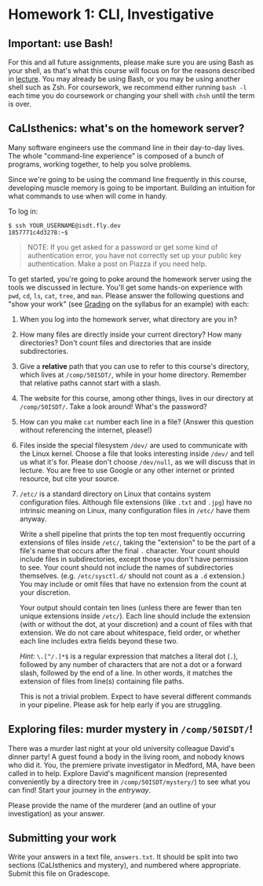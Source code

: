 ---
---

# Homework 1: CLI, Investigative

## Important: use Bash!

For this and all future assignments, please make sure you are using Bash as
your shell, as that's what this course will focus on for the reasons described
in [lecture]({{site.baseurl}}/lecture-notes/1-cli/). You may already be using Bash, or
you may be using another shell such as Zsh. For coursework, we recommend either
running `bash -l` each time you do coursework or changing your shell with
`chsh` until the term is over.

## CaLIsthenics: what's on the homework server?

Many software engineers use the command line in their day-to-day lives. The
whole "command-line experience" is composed of a bunch of programs, working
together, to help you solve problems.

Since we're going to be using the command line frequently in this course,
developing muscle memory is going to be important. Building an intuition for
what commands to use when will come in handy.

To log in:

```console?prompt=$,1857771c4d3278:~$
$ ssh YOUR_USERNAME@isdt.fly.dev
1857771c4d3278:~$
```

> NOTE: If you get asked for a password or get some kind of authentication
> error, you have not correctly set up your public key authentication. Make a
> post on Piazza if you need help.

To get started, you're going to poke around the homework server using the tools
we discussed in lecture. You'll get some hands-on experience with `pwd`, `cd`,
`ls`, `cat`, `tree`, and `man`. Please answer the following questions and "show
your work" (see [Grading]({{site.baseurl}}/#grading) on the syllabus for an
example) with each:

1. When you log into the homework server, what directory are you in?
2. How many files are directly inside your current directory? How many
   directories? Don't count files and directories that are inside
   subdirectories.
3. Give a **relative** path that you can use to refer to this course's
   directory, which lives at `/comp/50ISDT/`, while in your home directory.
   Remember that relative paths cannot start with a slash.
4. The website for this course, among other things, lives in our directory at
   `/comp/50ISDT/`. Take a look around! What's the password?
5. How can you make `cat` number each line in a file? (Answer this question
   without referencing the internet, please!)
6. Files inside the special filesystem `/dev/` are used to communicate with the
   Linux kernel. Choose a file that looks interesting inside `/dev/` and tell
   us what it's for. Please don't choose `/dev/null`, as we will discuss that
   in lecture. You are free to use Google or any other internet or printed
   resource, but cite your source.
7. `/etc/` is a standard directory on Linux that contains system configuration
   files. Although file extensions (like `.txt` and `.jpg`) have no intrinsic
   meaning on Linux, many configuration files in `/etc/` have them anyway.

   Write a shell pipeline that prints the top ten most frequently occurring
   extensions of files inside `/etc/`, taking the "extension" to be the part of
   a file's name that occurs after the final `.` character. Your count should
   include files in subdirectories, except those you don't have permission to
   see. Your count should not include the names of subdirectories themselves.
   (e.g. `/etc/sysctl.d/` should not count as a `.d` extension.) You may
   include or omit files that have no extension from the count at your
   discretion.

   Your output should contain ten lines (unless there are fewer than ten unique
   extensions inside `/etc/`). Each line should include the extension (with or
   without the dot, at your discretion) and a count of files with that
   extension. We do not care about whitespace, field order, or whether each
   line includes extra fields beyond these two.

   *Hint:* `\.[^/.]*$` is a regular expression that matches a literal dot
   (`.`), followed by any number of characters that are not a dot or a forward
   slash, followed by the end of a line. In other words, it matches the
   extension of files from line(s) containing file paths.

   This is not a trivial problem. Expect to have several different commands in
   your pipeline. Please ask for help early if you are struggling.

## Exploring files: murder mystery in `/comp/50ISDT/`!

There was a murder last night at your old university colleague David's dinner
party! A guest found a body in the living room, and nobody knows who did it.
You, the premiere private investigator in Medford, MA, have been called in to
help. Explore David's magnificent mansion (represented conveniently by a
directory tree in `/comp/50ISDT/mystery/`) to see what you can find! Start your
journey in the *entryway*.

Please provide the name of the murderer (and an outline of your investigation)
as your answer.

## Submitting your work

Write your answers in a text file, `answers.txt`. It should be split into two
sections (CaLIsthenics and mystery), and numbered where appropriate. Submit
this file on Gradescope.
